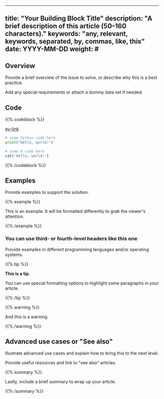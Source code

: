 <!--
- This is a template. Please replace the content while keeping this structure.
- Make sure to read our contribution guide to learn how to submit your content to Tilburg Science Hub.
- Always start your file with the parameters shown below. Keep the double quotes as shown.
- Do NOT use #Titles with a single # in your article. Instead, use the title parameter shown below.
- Please provide up to 10 keywords for this Building Block in the appropriate parameter. Metadata should provide information on the role and usage of this Building Block (e.g., "data collection, data analysis, article writing")
- IMPORTANT! Replace the # of the weight parameter with an integer (no quotes are needed). This number indicates the position of this article within its section (folder). The ordering of all articles inside a folder is based on their weight. Articles with lower weight appear at the top.
- Remove these instructions before submitting. Your article should start with the three dashes --- and the following parameters. -->
---
title: "Your Building Block Title"
description: "A brief description of this article (50–160 characters)."
keywords: "any, relevant, keywords, separated, by, commas, like, this"
date: YYYY-MM-DD
weight: #
---

## Overview <!-- Goal of the Building Block -->

Provide a brief overview of the issue to solve, or describe why this is a best practice.

Add any special requirements or attach a dummy data set if needed.


## Code <!-- Provide your code in all the relevant languages and/or operating systems and specify them after the three back ticks. Do NOT remove {{% codeblock %}} -->

{{% codeblock %}} <!-- You can provide more than one language in the same code block -->

[py-link](code.py) <!-- OPTIONAL: You can also provide your code as a downloadable file (useful for very long codes). Make sure you place this file in the same folder. -->


```python
# some Python code here
print("Hello, world!")
```

```R
# some R code here
cat('Hello, world!')
```

{{% /codeblock %}}


## Examples

Provide examples to support the solution.

{{% example %}}

This is an example. It will be formatted differently to grab the viewer's attention.

{{% /example %}}


### You can use third- or fourth-level headers like this one

Provide examples in different programming languages and/or operating systems.

{{% tip %}}

**This is a tip.**

You can use special formatting options to highlight some paragraphs in your article.

{{% /tip %}}

{{% warning %}}

And this is a warning.

{{% /warning %}}

## Advanced use cases or "See also"

Illustrate advanced use cases and explain how to bring this to the next level.

Provide useful resources and link to "see also" articles.

{{% summary %}}

Lastly, include a brief summary to wrap up your article.

{{% /summary %}}
